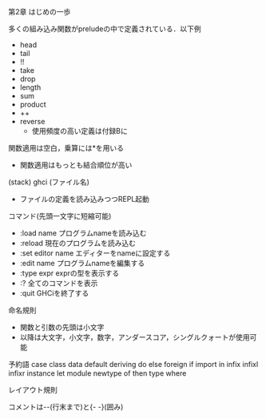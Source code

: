 第2章 はじめの一歩

多くの組み込み関数がpreludeの中で定義されている．以下例
 - head
 - tail
 - !!
 - take
 - drop
 - length
 - sum
 - product
 - ++
 - reverse
    - 使用頻度の高い定義は付録Bに

関数適用は空白，乗算には*を用いる
 - 関数適用はもっとも結合順位が高い

(stack) ghci (ファイル名)
 - ファイルの定義を読み込みつつREPL起動

コマンド(先頭一文字に短縮可能)
 - :load name        プログラムnameを読み込む
 - :reload           現在のプログラムを読み込む
 - :set editor name  エディターをnameに設定する
 - :edit name        プログラムnameを編集する 
 - :type expr        exprの型を表示する 
 - :?                全てのコマンドを表示
 - :quit             GHCiを終了する

命名規則
 - 関数と引数の先頭は小文字
 - 以降は大文字，小文字，数字，アンダースコア，シングルクォートが使用可能

予約語
 case class data default deriving do else foreign if import in
 infix infixl infixr instance let module newtype of then type where

レイアウト規則

コメントは--(行末まで)と{- -}(囲み)